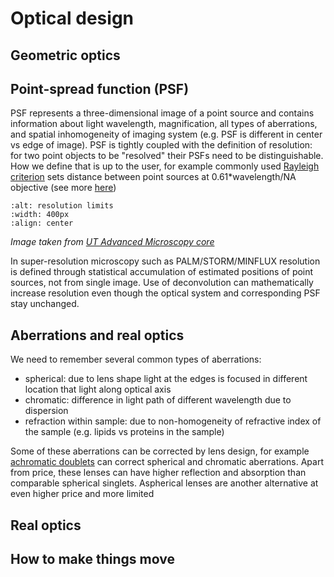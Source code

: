 # Optical design



## Geometric optics

## Point-spread function (PSF)

PSF represents a three-dimensional image of a point source and contains information about light wavelength, magnification, all types of aberrations, and spatial inhomogeneity of imaging system (e.g. PSF is different in center vs edge of image). PSF is tightly coupled with the definition of resolution: for two point objects to be "resolved" their PSFs need to be distinguishable. How we define that is up to the user, for example commonly used [Rayleigh criterion](http://hyperphysics.phy-astr.gsu.edu/hbase/phyopt/Raylei.html) sets distance between point sources at 0.61*wavelength/NA objective (see more [here](https://physics.stackexchange.com/questions/264925/where-does-the-0-61-come-from-in-r-sin-theta-0-61-lambda))

```{image} ../../static/resolution_limits.jpg
:alt: resolution limits
:width: 400px
:align: center
```

*Image taken from [UT Advanced Microscopy core](https://advanced-microscopy.utah.edu/education/super-res/)*

In super-resolution microscopy such as PALM/STORM/MINFLUX resolution is defined through statistical accumulation of estimated positions of point sources, not from single image. Use of deconvolution can mathematically increase resolution even though the optical system and corresponding PSF stay unchanged.

## Aberrations and real optics

We need to remember several common types of aberrations:
- spherical: due to lens shape light at the edges is focused in different location that light along optical axis
- chromatic: difference in light path of different wavelength due to dispersion
- refraction within sample: due to non-homogeneity of refractive index of the sample (e.g. lipids vs proteins in the sample)

Some of these aberrations can be corrected by lens design, for example [achromatic doublets](https://en.wikipedia.org/wiki/Achromatic_lens) can correct spherical and chromatic aberrations. Apart from price, these lenses can have higher reflection and absorption than comparable spherical singlets. Aspherical lenses are another alternative at even higher price and more limited 

## Real optics

## How to make things move
